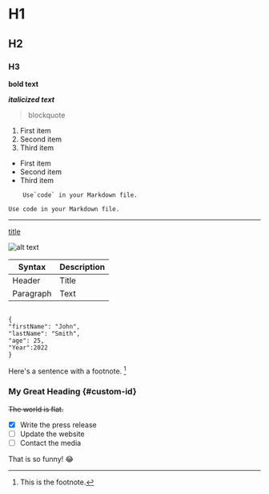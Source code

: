 # H1

## H2

### H3

**bold text**

**_italicized text_**

> blockquote

1. First item
2. Second item
3. Third item

- First item
- Second item
- Third item

```
    Use`code` in your Markdown file.

```

`Use code in your Markdown file.`

---

[title](https://www.example.com)

![alt text](image.jpg)

| Syntax    | Description |
| --------- | ----------- |
| Header    | Title       |
| Paragraph | Text        |

```

{
"firstName": "John",
"lastName": "Smith",
"age": 25,
"Year":2022
}

```

Here's a sentence with a footnote. [^1]

[^1]: This is the footnote.

### My Great Heading {#custom-id}

~~The world is flat.~~

- [x] Write the press release
- [ ] Update the website
- [ ] Contact the media

That is so funny! :joy:
